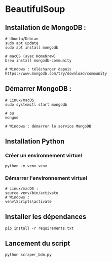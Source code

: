 # BeautifulSoup

## Installation de MongoDB :
````
# Ubuntu/Debian
sudo apt update
sudo apt install mongodb

# macOS (avec Homebrew)
brew install mongodb-community

# Windows : télécharger depuis https://www.mongodb.com/try/download/community

````

## Démarrer MongoDB :

````
# Linux/macOS
sudo systemctl start mongodb

# ou
mongod

# Windows : démarrer le service MongoDB

````

## Installation Python

### Créer un environnement virtuel 
````
python -m venv venv
````

### Démarrer l'environnement virtuel 
````
# Linux/macOS :
source venv/bin/activate
# Windows :
venv\Scripts\activate
````

##  Installer les dépendances
````
pip install -r requirements.txt
````

## Lancement du script
````
python scraper_bdm.py
````